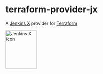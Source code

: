 # terraform-provider-jx

A [Jenkins X](https://jenkins-x.io/) provider for [Terraform](https://www.terraform.io/)

<a href="http://jenkins-x.io/">
  <img src="http://jenkins-x.io/img/profile.png" alt="Jenkins X icon" width="100" height="123"/>
</a>
